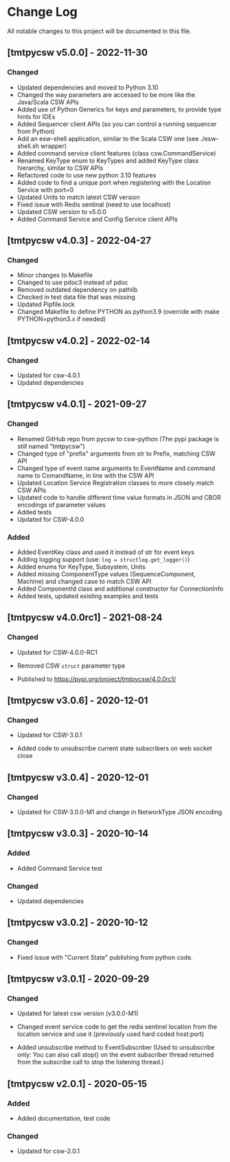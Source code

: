 # Change Log
All notable changes to this project will be documented in this file.

## [tmtpycsw v5.0.0] - 2022-11-30

### Changed

- Updated dependencies and moved to Python 3.10
- Changed the way parameters are accessed to be more like the Java/Scala CSW APIs
- Added use of Python Generics for keys and parameters, to provide type hints for IDEs
- Added Sequencer client APIs (so you can control a running sequencer from Python)
- Add an esw-shell application, similar to the Scala CSW one (see ./esw-shell.sh wrapper)
- Added command service client features (class csw.CommandService)
- Renamed KeyType enum to KeyTypes and added KeyType class hierarchy, similar to CSW APIs
- Refactored code to use new python 3.10 features
- Added code to find a unique port when registering with the Location Service with port=0
- Updated Units to match latest CSW version
- Fixed issue with Redis sentinal (need to use localhost)
- Updated CSW version to v5.0.0
- Added Command Service and Config Service client APIs

## [tmtpycsw v4.0.3] - 2022-04-27

### Changed

- Minor changes to Makefile
- Changed to use pdoc3 instead of pdoc
- Removed outdated dependency on pathlib
- Checked in test data file that was missing
- Updated Pipfile.lock
- Changed Makefile to define PYTHON as python3.9 (override with make PYTHON=python3.x if needed)

## [tmtpycsw v4.0.2] - 2022-02-14

### Changed

- Updated for csw-4.0.1
- Updated dependencies

## [tmtpycsw v4.0.1] - 2021-09-27

### Changed

- Renamed GitHub repo from pycsw to csw-python (The pypi package is still named "tmtpycsw")
- Changed type of "prefix" arguments from str to Prefix, matching CSW API
- Changed type of event name arguments to EventName and command name to ComandName, in line with the CSW API
- Updated Location Service Registration classes to more closely match CSW APIs
- Updated code to handle different time value formats in JSON and CBOR encodings of parameter values
- Added tests
- Updated for CSW-4.0.0

### Added

- Added EventKey class and used it instead of str for event keys
- Adding logging support (use: `log = structlog.get_logger()`)
- Added enums for KeyType, Subsystem, Units
- Added missing ComponentType values (SequenceComponent, Machine) and changed case to match CSW API
- Added ComponentId class and additional constructor for ConnectionInfo
- Added tests, updated existing examples and tests

## [tmtpycsw v4.0.0rc1] - 2021-08-24

### Changed

- Updated for CSW-4.0.0-RC1

- Removed CSW `struct` parameter type

- Published to https://pypi.org/project/tmtpycsw/4.0.0rc1/

## [tmtpycsw v3.0.6] - 2020-12-01

### Changed

- Updated for CSW-3.0.1

- Added code to unsubscribe current state subscribers on web socket close

## [tmtpycsw v3.0.4] - 2020-12-01

### Changed

- Updated for CSW-3.0.0-M1 and change in NetworkType JSON encoding

## [tmtpycsw v3.0.3] - 2020-10-14

### Added

- Added Command Service test

### Changed

- Updated dependencies

## [tmtpycsw v3.0.2] - 2020-10-12

### Changed

- Fixed issue with "Current State" publishing from python code.

## [tmtpycsw v3.0.1] - 2020-09-29

### Changed

- Updated for latest csw version (v3.0.0-M1)

- Changed event service code to get the redis sentinel location from the location service and use it (previously used hard coded host:port)

- Added unsubscribe method to EventSubscriber (Used to unsubscribe only: You can also call stop() on the event subscriber thread returned from the subscribe call to stop the listening thread.)

## [tmtpycsw v2.0.1] - 2020-05-15

### Added

- Added documentation, test code

### Changed

- Updated for csw-2.0.1

    